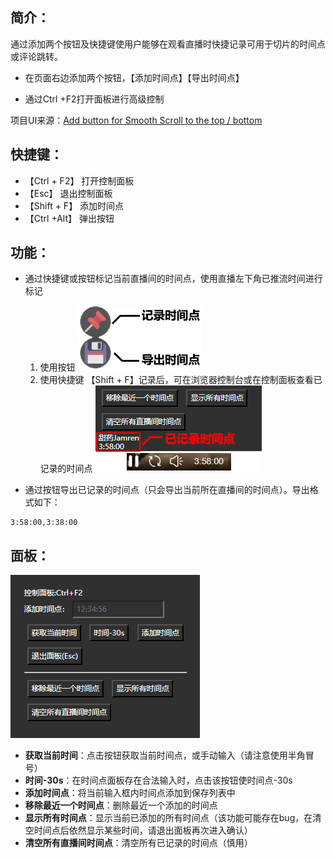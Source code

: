 ## 简介：

通过添加两个按钮及快捷键使用户能够在观看直播时快捷记录可用于切片的时间点或评论跳转。

- 在页面右边添加两个按钮，【添加时间点】【导出时间点】

- 通过Ctrl +F2打开面板进行高级控制

项目UI来源：[Add button for Smooth Scroll to the top / bottom](https://greasyfork.org/zh-CN/scripts/8719-add-button-for-smooth-scroll-to-the-top-bottom)

## 快捷键：
- 【Ctrl + F2】 打开控制面板
- 【Esc】 退出控制面板
- 【Shift + F】 添加时间点
- 【Ctrl +Alt】 弹出按钮

## 功能：

- 通过快捷键或按钮标记当前直播间的时间点，使用直播左下角已推流时间进行标记
	1. 使用按钮
	    ![btn](https://raw.githubusercontent.com/Xchiliarch/BiliLive-timeStamp/main/pics/btn.png)
  	2. 使用快捷键 【Shift + F】记录后，可在浏览器控制台或在控制面板查看已记录的时间点
      ![time](https://raw.githubusercontent.com/Xchiliarch/BiliLive-timeStamp/main/pics/time.png)
  
- 通过按钮导出已记录的时间点（只会导出当前所在直播间的时间点）。导出格式如下：

```
3:58:00,3:38:00
```




  

## 面板：

![panel](https://raw.githubusercontent.com/Xchiliarch/BiliLive-timeStamp/main/pics/panel.png)

- **获取当前时间**：点击按钮获取当前时间点，或手动输入（请注意使用半角冒号）
- **时间-30s**：在时间点面板存在合法输入时，点击该按钮使时间点-30s
- **添加时间点**：将当前输入框内时间点添加到保存列表中
- **移除最近一个时间点**：删除最近一个添加的时间点
- **显示所有时间点**：显示当前已添加的所有时间点（该功能可能存在bug，在清空时间点后依然显示某些时间，请退出面板再次进入确认）
- **清空所有直播间时间点**：清空所有已记录的时间点（慎用）

```

```

